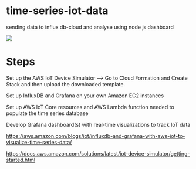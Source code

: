 # time-series-iot-data
sending data to influx db-cloud and analyse using node js dashboard

![](time-series.png)



# Steps
Set up the AWS IoT Device Simulator --> Go to Cloud Formation and Create Stack and then upload the downloaded template.

Set up InfluxDB and Grafana on your own Amazon EC2 instances

Set up AWS IoT Core resources and AWS Lambda function needed to populate the time series database

Develop Grafana dashboard(s) with real-time visualizations to track IoT data


https://aws.amazon.com/blogs/iot/influxdb-and-grafana-with-aws-iot-to-visualize-time-series-data/


https://docs.aws.amazon.com/solutions/latest/iot-device-simulator/getting-started.html


